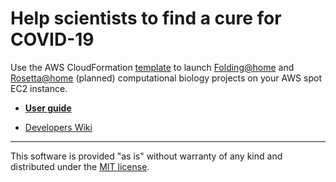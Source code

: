 # Help scientists to find a cure for COVID-19

Use the AWS CloudFormation [template](cfn-templates/folding.yml) to launch [Folding@home](https://foldingathome.org/covid19/) and [Rosetta@home](https://boinc.bakerlab.org/rosetta/forum_thread.php?id=13702) (planned) computational biology projects on your AWS spot EC2 instance. 

- [**User guide**](https://alco-coders.github.io/stop-covid-19/)

- [Developers Wiki](../../wiki)

***
This software is provided "as is" without warranty of any kind and distributed under the [MIT license](https://github.com/alco-coders/stop-covid-19/blob/master/LICENSE).
